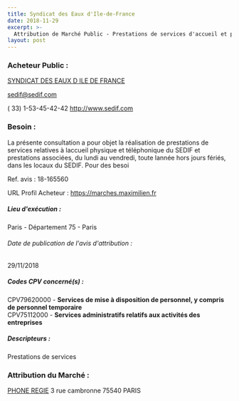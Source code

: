 ```yaml
---
title: Syndicat des Eaux d'Ile-de-France
date: 2018-11-29
excerpt: >-
  Attribution de Marché Public - Prestations de services d'accueil et prestations de services associées
layout: post
---
```


### Acheteur Public : 
<a href="/acheteur-33/siren-257500017"> SYNDICAT DES EAUX D ILE DE FRANCE</a><br/>



sedif@sedif.com

( 33) 1-53-45-42-42
http://www.sedif.com
### Besoin :

La présente consultation a pour objet la réalisation de prestations de services relatives à laccueil physique et téléphonique du SEDIF et prestations associées, du lundi au vendredi, toute lannée hors jours fériés, dans les locaux du SEDIF. Pour des besoi

Ref. avis : 18-165560

URL Profil Acheteur : https://marches.maximilien.fr

##### Lieu d'exécution :

Paris - Département 75 - Paris

###### Date de publication de l'avis d'attribution : 
29/11/2018

##### Codes CPV concerné(s) :
CPV79620000 - **Services de mise à disposition de personnel, y compris de personnel temporaire** <br/>
CPV75112000 - **Services administratifs relatifs aux activités des entreprises** <br/>

##### Descripteurs :
Prestations de services <br/>

### Attribution du Marché :
<a href="/entreprise-253/siren-301251880"> PHONE REGIE</a>    3 rue cambronne 75540 PARIS <br/>
